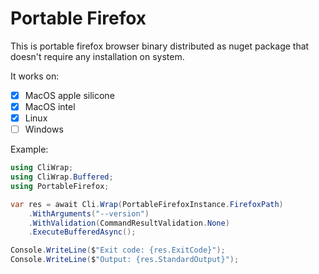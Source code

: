 # Portable Firefox
This is portable firefox browser binary distributed as nuget package that doesn't require any installation on system.

It works on:
- [x] MacOS apple silicone
- [x] MacOS intel
- [x] Linux
- [ ] Windows

Example:
```cs
using CliWrap;
using CliWrap.Buffered;
using PortableFirefox;

var res = await Cli.Wrap(PortableFirefoxInstance.FirefoxPath)
    .WithArguments("--version")
    .WithValidation(CommandResultValidation.None)
    .ExecuteBufferedAsync();

Console.WriteLine($"Exit code: {res.ExitCode}");
Console.WriteLine($"Output: {res.StandardOutput}");
```
